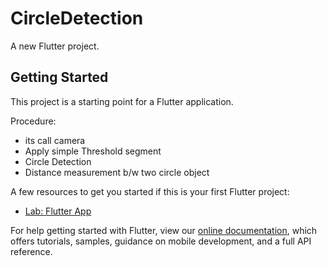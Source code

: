 # CircleDetection

A new Flutter project.

## Getting Started

This project is a starting point for a Flutter application.

Procedure:
* its call camera
* Apply simple Threshold segment 
* Circle Detection
* Distance measurement b/w two circle object


A few resources to get you started if this is your first Flutter project:

- [Lab: Flutter App](https://flutter.dev/docs/get-started/codelab)


For help getting started with Flutter, view our
[online documentation](https://flutter.dev/docs), which offers tutorials,
samples, guidance on mobile development, and a full API reference.
